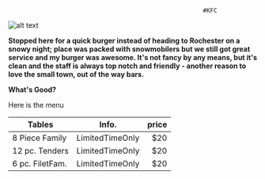                                                            #KFC

![alt text](https://timgsa.baidu.com/timg?image&quality=80&size=b9999_10000&sec=1568158369&di=9bacc58ecdf216010772e4ac4b693077&imgtype=jpg&er=1&src=http%3A%2F%2Fmedia-cdn.tripadvisor.com%2Fmedia%2Fphoto-s%2F05%2Fbc%2Fbd%2Fe2%2Fkfc.jpg)


**Stopped here for a quick burger instead of heading to Rochester on a snowy night; place was packed with snowmobilers but we still got great service and my burger was awesome. It's not fancy by any means, but it's clean and the staff is always top notch and friendly - another reason to love the small town, out of the way bars.**

**What's Good?**

Here is the menu 

| Tables        |   Info.       | price |
| ------------- |:-------------:| -----:|
| 8 Piece Family|LimitedTimeOnly|  $20  |
| 12 pc. Tenders|LimitedTimeOnly|  $20  |
|6 pc. FiletFam.|LimitedTimeOnly|  $20  |

